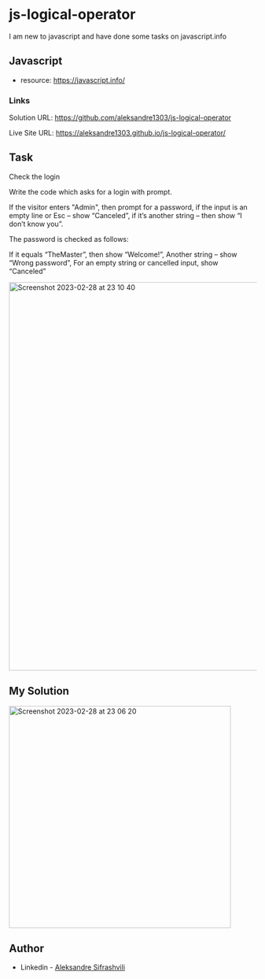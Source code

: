 # js-logical-operator

I am new to javascript and have done some tasks on javascript.info

## Javascript

- resource: https://javascript.info/


### Links

Solution URL:  https://github.com/aleksandre1303/js-logical-operator

Live Site URL: https://aleksandre1303.github.io/js-logical-operator/


## Task

Check the login

Write the code which asks for a login with prompt.

If the visitor enters "Admin", then prompt for a password, if the input is an empty line or Esc – show “Canceled”, if it’s another string – then show “I don’t know you”.

The password is checked as follows:

If it equals “TheMaster”, then show “Welcome!”,
Another string – show “Wrong password”,
For an empty string or cancelled input, show “Canceled”

<img width="789" alt="Screenshot 2023-02-28 at 23 10 40" src="https://user-images.githubusercontent.com/67371847/221955077-50a18e74-d8a4-4b07-9f16-a21db4f4114f.png">


## My Solution

<img width="451" alt="Screenshot 2023-02-28 at 23 06 20" src="https://user-images.githubusercontent.com/67371847/221955231-62716cdf-91cd-4407-b7ec-67356ec70afd.png">


## Author

- Linkedin - [Aleksandre Sifrashvili](https://www.linkedin.com/in/aleksandre-sifrashvili-3673a2214/)
